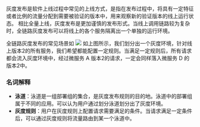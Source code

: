灰度发布是软件上线过程中常见的上线方式，是指在发布过程中，将具有一定特征或者比例的流量分配到需要被验证的版本中，用来观察新的验证版本的线上运行状态。
相比全量上线，灰度发布是更加谨慎的发布形式。当线上调用链路较为复杂时，全链路灰度发布可以将线上的各个服务隔离出一个单独的运行环境。

全链路灰度发布的常见场景如
![](https://main.qcloudimg.com/raw/4b3e3c63c395c366f5c613c788f7641a.png)
如上图所示，我们划分出一个灰度环境，针对线上版本2的所有服务，我们希望都能配置一定规则。当满足一定规则后，所有请求都会流入灰度环境中，经过微服务 A 版本2的请求，一定会同样落入微服务 D 的版本2中。

### 名词解释
- **泳道**：泳道是一组部署组的集合，是灰度发布规则的目的地。泳道中的部署组属于不同的应用。可以认为用户通过划分泳道划分出了灰度环境。
- **灰度规则**：用户在灰度规则上配置请求需要满足的条件。当请求满足一定条件后，可以通过灰度规则将流量路由到某一个泳道中。


